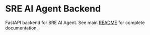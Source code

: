 # SRE AI Agent Backend

FastAPI backend for SRE AI Agent. See main [README](../README.md) for complete documentation.
